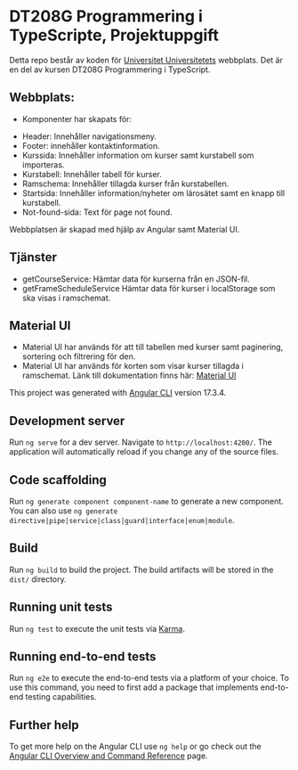# DT208G Programmering i TypeScripte, Projektuppgift
Detta repo består av koden för [Universitet Universitetets](https://joma-project-angular.netlify.app/) webbplats. Det är en del av kursen DT208G Programmering i TypeScript. 

## Webbplats:
* Komponenter har skapats för:
- Header: Innehåller navigationsmeny.
- Footer: innehåller kontaktinformation.
- Kurssida: Innehåller information om kurser samt kurstabell som importeras.
- Kurstabell: Innehåller tabell för kurser.
- Ramschema: Innehåller tillagda kurser från kurstabellen.
- Startsida: Innehåller information/nyheter om lärosätet samt en knapp till kurstabell.
- Not-found-sida: Text för page not found. 

Webbplatsen är skapad med hjälp av Angular samt Material UI.

## Tjänster
* getCourseService:
Hämtar data för kurserna från en JSON-fil.
* getFrameScheduleService
Hämtar data för kurser i localStorage som ska visas i ramschemat.

## Material UI
* Material UI har används för att till tabellen med kurser samt paginering, sortering och filtrering för den.
* Material UI har används för korten som visar kurser tillagda i ramschemat. 
Länk till dokumentation finns här: [Material UI](https://material.angular.io/)


This project was generated with [Angular CLI](https://github.com/angular/angular-cli) version 17.3.4.

## Development server

Run `ng serve` for a dev server. Navigate to `http://localhost:4200/`. The application will automatically reload if you change any of the source files.

## Code scaffolding

Run `ng generate component component-name` to generate a new component. You can also use `ng generate directive|pipe|service|class|guard|interface|enum|module`.

## Build

Run `ng build` to build the project. The build artifacts will be stored in the `dist/` directory.

## Running unit tests

Run `ng test` to execute the unit tests via [Karma](https://karma-runner.github.io).

## Running end-to-end tests

Run `ng e2e` to execute the end-to-end tests via a platform of your choice. To use this command, you need to first add a package that implements end-to-end testing capabilities.

## Further help

To get more help on the Angular CLI use `ng help` or go check out the [Angular CLI Overview and Command Reference](https://angular.io/cli) page.
